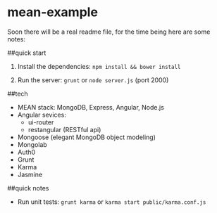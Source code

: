 # mean-example


Soon there will be a real readme file, for the time being here are some notes:

##quick start

1) Install the dependencies: `npm install && bower install`

2) Run the server: `grunt` or `node server.js` (port 2000)


##tech

- MEAN stack: MongoDB, Express, Angular, Node.js
- Angular sevices: 
  - ui-router
  - restangular (RESTful api)
- Mongoose (elegant MongoDB object modeling)
- Mongolab
- Auth0
- Grunt
- Karma
- Jasmine


##quick notes

- Run unit tests: `grunt karma` or `karma start public/karma.conf.js`
